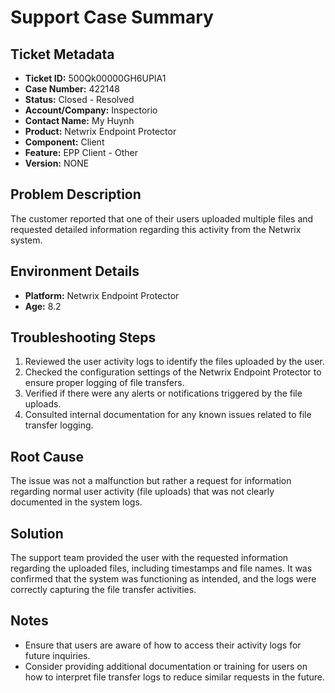 # Support Case Summary

## Ticket Metadata
- **Ticket ID:** 500Qk00000GH6UPIA1
- **Case Number:** 422148
- **Status:** Closed - Resolved
- **Account/Company:** Inspectorio
- **Contact Name:** My Huynh
- **Product:** Netwrix Endpoint Protector
- **Component:** Client
- **Feature:** EPP Client - Other
- **Version:** NONE

## Problem Description
The customer reported that one of their users uploaded multiple files and requested detailed information regarding this activity from the Netwrix system.

## Environment Details
- **Platform:** Netwrix Endpoint Protector
- **Age:** 8.2

## Troubleshooting Steps
1. Reviewed the user activity logs to identify the files uploaded by the user.
2. Checked the configuration settings of the Netwrix Endpoint Protector to ensure proper logging of file transfers.
3. Verified if there were any alerts or notifications triggered by the file uploads.
4. Consulted internal documentation for any known issues related to file transfer logging.

## Root Cause
The issue was not a malfunction but rather a request for information regarding normal user activity (file uploads) that was not clearly documented in the system logs.

## Solution
The support team provided the user with the requested information regarding the uploaded files, including timestamps and file names. It was confirmed that the system was functioning as intended, and the logs were correctly capturing the file transfer activities.

## Notes
- Ensure that users are aware of how to access their activity logs for future inquiries.
- Consider providing additional documentation or training for users on how to interpret file transfer logs to reduce similar requests in the future.